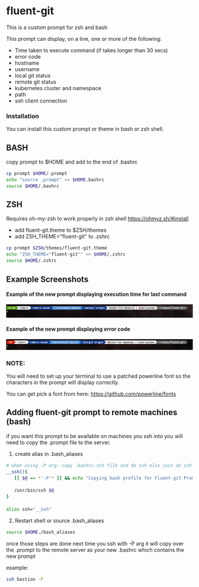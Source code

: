 # fluent-git

This is a custom prompt for zsh and bash

This prompt can display, on a line, one or more of the following:

* Time taken to execute command (if takes longer than 30 secs)
* error code
* hostname
* username
* local git status
* remote git status
* kubernetes cluster and namespace
* path
* ssh client connection


### Installation 

You can install this custom prompt or theme in bash or zsh shell. 

## BASH
copy prompt to $HOME and add to the end of .bashrc

```bash
cp prompt $HOME/.prompt
echo "source .prompt" >> $HOME.bashrc
source $HOME/.bashrc
```

## ZSH
Requires oh-my-zsh to work properly in zsh shell https://ohmyz.sh/#install

 
* add fluent-git.theme to $ZSH/themes
* add ZSH_THEME="fluent-git" to .zshrc

```bash    
cp prompt $ZSH/themes/fluent-git.theme
echo "ZSH_THEME="fluent-git"" >> $HOME/.zshrc
source $HOME/.zshrc
```

## Example Screenshots


#### Example of the new prompt displaying execution time for last command

![Prompt with timer](full.png?raw=true)

#### Example of the new prompt displaying error code

![Example with error](error.png?raw=true)


### NOTE:

You will need to set up your terminal to use a patched powerline font so the characters in the prompt will display correctly.

You can get pick a font from here: https://github.com/powerline/fonts


## Adding fluent-git prompt to remote machines (bash)

if you want this prompt to be available on machines you ssh into you will need to copy the .prompt file to the server.

1. create alias in .bash_aliases

```bash
# when using -P arg: copy .bashrc-ssh file and do ssh else just do ssh
__ssh(){
   [[ $@ == *'-P'* ]] && echo "Copying bash profile for Fluent-git Prompt" && scp -q -o LogLevel=QUIET $HOME/.prompt $1:/home/$USER/.bashrc
  
   /usr/bin/ssh $@
}

alias ssh="__ssh"
```

2. Restart shell or source .bash_aliases

```bash
source $HOME./bash_aliases
```

once those steps are done next time you ssh with -P arg it will copy over the .prompt to the remote server as your new .bashrc which contains the new prompt

example:

```bash
ssh bastion -P
```
